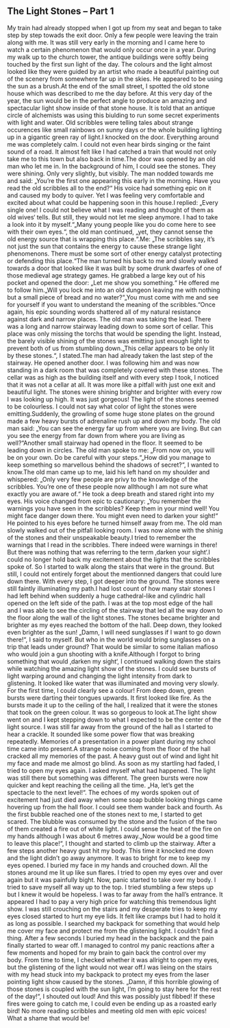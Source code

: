 ## **The Light Stones – Part 1**

My train had already stopped when I got up from my seat and began to take step by step towads the exit door. Only a few people were leaving the train along with me. It was still very early in the morning and I came here to watch a certain phenomenon that would only occur once in a year. During my walk up to the church tower, the antique buildings were softly being touched by the first sun light of the day. The colours and the light almost looked like they were guided by an artist who made a beautiful painting out of the scenery from somewhere far up in the skies. He appeared to be using the sun as a brush.At the end of the small street, I spotted the old stone house which was described to me the day before. At this very day of the year, the sun would be in the perfect angle to produce an amazing and spectacular light show inside of that stone house. It is told that an antique circle of alchemists was using this biulding to run some secret experiments with light and water. Old scribbles were telling tales about strange occurences like small rainbows on sunny days or the whole building lighting up in a gigantic green ray of light.I knocked on the door. Everything around me was completely calm. I could not even hear birds singing or the faint sound of a road. It almost felt like I had catched a train that would not only take me to this town but also back in time.The door was opened by an old man who let me in. In the background of him, I could see the stones. They were shining. Only very slightly, but visibly. The man nodded towards me and said: „You’re the first one appearing this early in the morning. Have you read the old scribbles all to the end?“ His voice had something epic on it and caused my body to quiver. Yet I was feeling very comfortable and excited about what could be happening soon in this house.I replied: „Every single one! I could not believe what I was reading and thought of them as old wives‘ tells. But still, they would not let me sleep anymore. I had to take a look into it by myself.“„Many young people like you do come here to see with their own eyes.“, the old man continued, „yet, they cannot sense the old energy source that is wrapping this place.“.Me: „The scribbles say, it’s not just the sun that contains the energy to cause these strange light phenomenons. There must be some sort of other energy catalyst protecting or defending this place.“The man turned his back to me and slowly walked towards a door that looked like it was built by some drunk dwarfes of one of those medieval age strategy games. He grabbed a large key out of his pocket and opened the door: „Let me show you something.“ He offered me to follow him.„Will you lock me into an old dungeon leaving me with nothing but a small piece of bread and no water?“„You must come with me and see for yourself if you want to understand the meaning of the scribbles.“Once again, his epic sounding words shattered all of my natural resistance against dark and narrow places. The old man was taking the lead. There was a long and narrow stairway leading down to some sort of cellar. This place was only missing the torchs that would be spending the light. Instead, the barely visible shining of the stones was emitting just enough light to prevent both of us from stumbling down.„This cellar appears to be only lit by these stones.“, I stated.The man had already taken the last step of the stairway. He opened another door. I was following him and was now standing in a dark room that was completely covered with these stones. The cellar was as high as the building itself and with every step I took, I noticed that it was not a cellar at all. It was more like a pitfall with just one exit and beautiful light. The stones were shining brighter and brighter with every row I was looking up high. It was just gorgeous! The light of the stones seemed to be colourless. I could not say what color of light the stones were emitting.Suddenly, the growling of some huge stone plates on the ground made a few heavy bursts of adrenaline rush up and down my body. The old man said: „You can see the energy far up from where you are living. But can you see the energy from far down from where you are living as well?“Another small stairway had opened in the floor. It seemed to be leading down in circles. The old man spoke to me: „From now on, you will be on your own. Do be careful with your steps.“„How did you manage to keep something so marvellous behind the shadows of secret?“, I wanted to know.The old man came up to me, laid his left hand on my shoulder and whispered: „Only very few people are privy to the knowledge of the scribbles. You’re one of these people now allthough I am not sure what exactly you are aware of.“ He took a deep breath and stared right into my eyes. His voice changed from epic to cautionary: „You remember the warnings you have seen in the scribbles? Keep them in your mind well! You might face danger down there. You might even need to darken your sight!“ He pointed to his eyes before he turned himself away from me. The old man slowly walked out of the pitfall looking room. I was now alone with the shinig of the stones and their unspeakable beauty.I tried to remember the warnings that I read in the scribbles. There indeed were warnings in there! But there was nothing that was referring to the term ‚darken your sight‘.I could no longer hold back my excitement about the lights that the scribbles spoke of. So I started to walk along the stairs that were in the ground. But still, I could not entirely forget about the mentionned dangers that could lure down there. With every step, I got deeper into the ground. The stones were still faintly illuminating my path.I had lost count of how many stair stones I had left behind when suddenly a huge cathedral-like and cylindric hall opened on the left side of the path. I was at the top most edge of the hall and I was able to see the circling of the stairway that led all the way down to the floor along the wall of the light stones. The stones became brighter and brighter as my eyes reached the bottom of the hall. Deep down, they looked even brighter as the sun! „Damn, I will need sunglasses if I want to go down there!“, I said to myself. But who in the world would bring sunglasses on a trip that leads under ground? That would be similar to some italian mafioso who would join a gun shooting with a knife.Although I forgot to bring something that would ‚darken my sight‘, I continued walking down the stairs while watching the amazing light show of the stones. I could see bursts of light warping around and changing the light intensity from dark to glistening. It looked like water that was illuminated and moving very slowly. For the first time, I could clearly see a colour! From deep down, green bursts were darting their tongues upwards. It first looked like fire. As the bursts made it up to the ceiling of the hall, I realized that it were the stones that took on the green colour. It was so gorgeous to look at.The light show went on and I kept stepping down to what I expected to be the center of the light source. I was still far away from the ground of the hall as I started to hear a crackle. It sounded like some power flow that was breaking repeatedly. Memories of a presentation in a power plant during my school time came into present.A strange noise coming from the floor of the hall cracked all my memories of the past. A heavy gust out of wind and light hit my face and made me almost go blind. As soon as my startling had faded, I tried to open my eyes again. I asked myself what had happened. The light was still there but something was different. The green bursts were now quicker and kept reaching the ceiling all the time. „Ha, let’s get the spectacle to the next level!“. The echoes of my words spoken out of excitement had just died away when some soap bubble looking things came hovering up from the hall floor. I could see them wander back and fourth. As the first bubble reached one of the stones next to me, I started to get scared. The blubble was consumed by the stone and the fusion of the two of them created a fire out of white light. I could sense the heat of the fire on my hands although I was about 6 metres away.„Now would be a good time to leave this place!“, I thought and started to climb up the stairway. After a few steps another heavy gust hit my body. This time it knocked me down and the light didn’t go away anymore. It was to bright for me to keep my eyes opened. I buried my face in my hands and crouched down. All the stones around me lit up like sun flares. I tried to open my eyes over and over again but it was painfully bight. Now, panic started to take over my body. I tried to save myself all way up to the top. I tried stumbling a few steps up but I knew it would be hopeless. I was to far away from the hall’s entrance. It appeared I had to pay a very high price for watching this tremendous light show. I was still crouching on the stairs and my desperate tries to keep my eyes closed started to hurt my eye lids. It felt like cramps but I had to hold it as long as possible. I searched my backpack for something that would help me cover my face and protect me from the glistening light. I couldn’t find a thing. After a few seconds I buried my head in the backpack and the pain finally started to wear off. I managed to control my panic reactions after a few moments and hoped for my brain to gain back the control over my body. From time to time, I checked whether it was allright to open my eyes, but the glistening of the light would not wear off.I was lieing on the stairs with my head stuck into my backpack to protect my eyes from the laser pointing light show caused by the stones. „Damn, if this horrible glowing of those stones is coupled with the sun light, I’m going to stay here for the rest of the day!“, I shouted out loud! And this was possibly just fibbed! If these fires were going to catch me, I could even be ending up as a roasted early bird! No more reading scribbles and meeting old men with epic voices! What a shame that would be!

